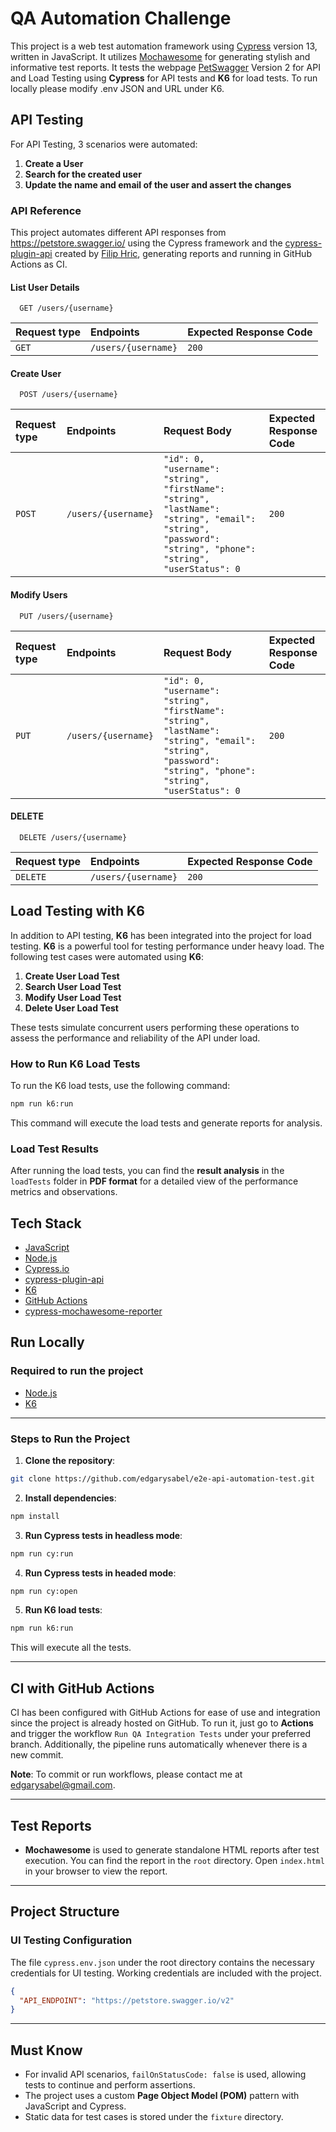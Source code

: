 # QA Automation Challenge

This project is a web test automation framework using [Cypress](https://www.cypress.io/) version 13, written in JavaScript. It utilizes [Mochawesome](https://github.com/adamgruber/mochawesome) for generating stylish and informative test reports. It tests the webpage [PetSwagger](https://petstore.swagger.io/) Version 2 for API and Load Testing using **Cypress** for API tests and **K6** for load tests. To run locally please modify .env JSON and URL under K6.

## API Testing

For API Testing, 3 scenarios were automated:

1. **Create a User**
2. **Search for the created user**
3. **Update the name and email of the user and assert the changes**

### API Reference

This project automates different API responses from https://petstore.swagger.io/ using the Cypress framework and the [cypress-plugin-api](https://github.com/filiphric/cypress-plugin-api) created by [Filip Hric](https://github.com/filiphric), generating reports and running in GitHub Actions as CI.

#### List User Details

```http
  GET /users/{username}
```

| Request type | Endpoints           | Expected Response Code |
| :----------- | :------------------ | :--------------------- |
| `GET`        | `/users/{username}` | `200`                  |

#### Create User

```http
  POST /users/{username}
```

| Request type | Endpoints           | Request Body                                                                                                                                              | Expected Response Code |
| :----------- | :------------------ | :-------------------------------------------------------------------------------------------------------------------------------------------------------- | :--------------------- |
| `POST`       | `/users/{username}` | `"id": 0, "username": "string", "firstName": "string", "lastName": "string", "email": "string", "password": "string", "phone": "string", "userStatus": 0` | `200`                  |

#### Modify Users

```http
  PUT /users/{username}
```

| Request type | Endpoints           | Request Body                                                                                                                                              | Expected Response Code |
| :----------- | :------------------ | :-------------------------------------------------------------------------------------------------------------------------------------------------------- | :--------------------- |
| `PUT`        | `/users/{username}` | `"id": 0, "username": "string", "firstName": "string", "lastName": "string", "email": "string", "password": "string", "phone": "string", "userStatus": 0` | `200`                  |

#### DELETE

```http
  DELETE /users/{username}
```

| Request type | Endpoints           | Expected Response Code |
| :----------- | :------------------ | :--------------------- |
| `DELETE`     | `/users/{username}` | `200`                  |

## Load Testing with K6

In addition to API testing, **K6** has been integrated into the project for load testing. **K6** is a powerful tool for testing performance under heavy load. The following test cases were automated using **K6**:

1. **Create User Load Test**
2. **Search User Load Test**
3. **Modify User Load Test**
4. **Delete User Load Test**

These tests simulate concurrent users performing these operations to assess the performance and reliability of the API under load.

### How to Run K6 Load Tests

To run the K6 load tests, use the following command:

```bash
npm run k6:run
```

This command will execute the load tests and generate reports for analysis.

### Load Test Results

After running the load tests, you can find the **result analysis** in the `loadTests` folder in **PDF format** for a detailed view of the performance metrics and observations.

## Tech Stack

- [JavaScript](https://developer.mozilla.org/en-US/docs/Learn/Getting_started_with_the_web/JavaScript_basics)
- [Node.js](https://nodejs.org/en/about/)
- [Cypress.io](https://docs.cypress.io/guides/overview/why-cypress)
- [cypress-plugin-api](https://github.com/filiphric/cypress-plugin-api)
- [K6](https://k6.io/docs/)
- [GitHub Actions](https://docs.github.com/en/actions)
- [cypress-mochawesome-reporter](https://www.npmjs.com/package/cypress-mochawesome-reporter)

## Run Locally

### Required to run the project

- [Node.js](https://nodejs.org/en/download/)
- [K6](https://grafana.com/docs/k6/latest/set-up/install-k6/)

---

### Steps to Run the Project

1. **Clone the repository**:

```bash
git clone https://github.com/edgarysabel/e2e-api-automation-test.git
```

2. **Install dependencies**:

```bash
npm install
```

3. **Run Cypress tests in headless mode**:

```bash
npm run cy:run
```

4. **Run Cypress tests in headed mode**:

```bash
npm run cy:open
```

5. **Run K6 load tests**:

```bash
npm run k6:run
```

This will execute all the tests.

---

## CI with GitHub Actions

CI has been configured with GitHub Actions for ease of use and integration since the project is already hosted on GitHub. To run it, just go to **Actions** and trigger the workflow `Run QA Integration Tests` under your preferred branch. Additionally, the pipeline runs automatically whenever there is a new commit.

**Note**: To commit or run workflows, please contact me at edgarysabel@gmail.com.

---

## Test Reports

- **Mochawesome** is used to generate standalone HTML reports after test execution. You can find the report in the `root` directory. Open `index.html` in your browser to view the report.

---

## Project Structure

### UI Testing Configuration

The file `cypress.env.json` under the root directory contains the necessary credentials for UI testing. Working credentials are included with the project.

```json
{
  "API_ENDPOINT": "https://petstore.swagger.io/v2"
}
```

---

## Must Know

- For invalid API scenarios, `failOnStatusCode: false` is used, allowing tests to continue and perform assertions.
- The project uses a custom **Page Object Model (POM)** pattern with JavaScript and Cypress.
- Static data for test cases is stored under the `fixture` directory.
